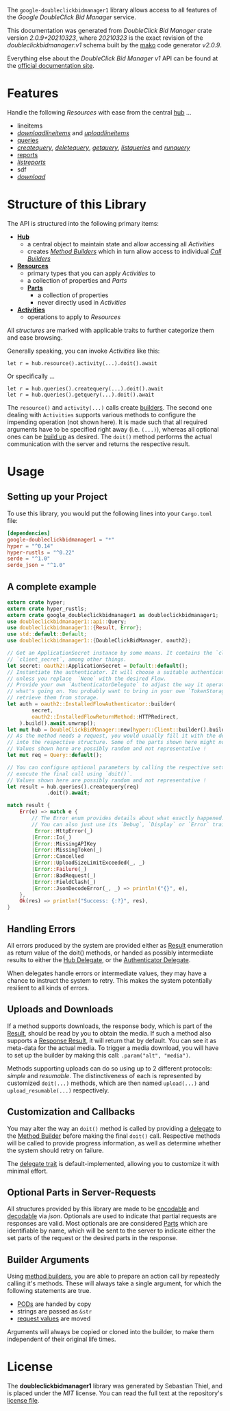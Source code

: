 <!---
DO NOT EDIT !
This file was generated automatically from 'src/mako/api/README.md.mako'
DO NOT EDIT !
-->
The `google-doubleclickbidmanager1` library allows access to all features of the *Google DoubleClick Bid Manager* service.

This documentation was generated from *DoubleClick Bid Manager* crate version *2.0.9+20210323*, where *20210323* is the exact revision of the *doubleclickbidmanager:v1* schema built by the [mako](http://www.makotemplates.org/) code generator *v2.0.9*.

Everything else about the *DoubleClick Bid Manager* *v1* API can be found at the
[official documentation site](https://developers.google.com/bid-manager/).
# Features

Handle the following *Resources* with ease from the central [hub](https://docs.rs/google-doubleclickbidmanager1/2.0.9+20210323/google_doubleclickbidmanager1/DoubleClickBidManager) ... 

* lineitems
 * [*downloadlineitems*](https://docs.rs/google-doubleclickbidmanager1/2.0.9+20210323/google_doubleclickbidmanager1/api::LineitemDownloadlineitemCall) and [*uploadlineitems*](https://docs.rs/google-doubleclickbidmanager1/2.0.9+20210323/google_doubleclickbidmanager1/api::LineitemUploadlineitemCall)
* [queries](https://docs.rs/google-doubleclickbidmanager1/2.0.9+20210323/google_doubleclickbidmanager1/api::Query)
 * [*createquery*](https://docs.rs/google-doubleclickbidmanager1/2.0.9+20210323/google_doubleclickbidmanager1/api::QueryCreatequeryCall), [*deletequery*](https://docs.rs/google-doubleclickbidmanager1/2.0.9+20210323/google_doubleclickbidmanager1/api::QueryDeletequeryCall), [*getquery*](https://docs.rs/google-doubleclickbidmanager1/2.0.9+20210323/google_doubleclickbidmanager1/api::QueryGetqueryCall), [*listqueries*](https://docs.rs/google-doubleclickbidmanager1/2.0.9+20210323/google_doubleclickbidmanager1/api::QueryListqueryCall) and [*runquery*](https://docs.rs/google-doubleclickbidmanager1/2.0.9+20210323/google_doubleclickbidmanager1/api::QueryRunqueryCall)
* [reports](https://docs.rs/google-doubleclickbidmanager1/2.0.9+20210323/google_doubleclickbidmanager1/api::Report)
 * [*listreports*](https://docs.rs/google-doubleclickbidmanager1/2.0.9+20210323/google_doubleclickbidmanager1/api::ReportListreportCall)
* sdf
 * [*download*](https://docs.rs/google-doubleclickbidmanager1/2.0.9+20210323/google_doubleclickbidmanager1/api::SdfDownloadCall)




# Structure of this Library

The API is structured into the following primary items:

* **[Hub](https://docs.rs/google-doubleclickbidmanager1/2.0.9+20210323/google_doubleclickbidmanager1/DoubleClickBidManager)**
    * a central object to maintain state and allow accessing all *Activities*
    * creates [*Method Builders*](https://docs.rs/google-doubleclickbidmanager1/2.0.9+20210323/google_doubleclickbidmanager1/client::MethodsBuilder) which in turn
      allow access to individual [*Call Builders*](https://docs.rs/google-doubleclickbidmanager1/2.0.9+20210323/google_doubleclickbidmanager1/client::CallBuilder)
* **[Resources](https://docs.rs/google-doubleclickbidmanager1/2.0.9+20210323/google_doubleclickbidmanager1/client::Resource)**
    * primary types that you can apply *Activities* to
    * a collection of properties and *Parts*
    * **[Parts](https://docs.rs/google-doubleclickbidmanager1/2.0.9+20210323/google_doubleclickbidmanager1/client::Part)**
        * a collection of properties
        * never directly used in *Activities*
* **[Activities](https://docs.rs/google-doubleclickbidmanager1/2.0.9+20210323/google_doubleclickbidmanager1/client::CallBuilder)**
    * operations to apply to *Resources*

All *structures* are marked with applicable traits to further categorize them and ease browsing.

Generally speaking, you can invoke *Activities* like this:

```Rust,ignore
let r = hub.resource().activity(...).doit().await
```

Or specifically ...

```ignore
let r = hub.queries().createquery(...).doit().await
let r = hub.queries().getquery(...).doit().await
```

The `resource()` and `activity(...)` calls create [builders][builder-pattern]. The second one dealing with `Activities` 
supports various methods to configure the impending operation (not shown here). It is made such that all required arguments have to be 
specified right away (i.e. `(...)`), whereas all optional ones can be [build up][builder-pattern] as desired.
The `doit()` method performs the actual communication with the server and returns the respective result.

# Usage

## Setting up your Project

To use this library, you would put the following lines into your `Cargo.toml` file:

```toml
[dependencies]
google-doubleclickbidmanager1 = "*"
hyper = "^0.14"
hyper-rustls = "^0.22"
serde = "^1.0"
serde_json = "^1.0"
```

## A complete example

```Rust
extern crate hyper;
extern crate hyper_rustls;
extern crate google_doubleclickbidmanager1 as doubleclickbidmanager1;
use doubleclickbidmanager1::api::Query;
use doubleclickbidmanager1::{Result, Error};
use std::default::Default;
use doubleclickbidmanager1::{DoubleClickBidManager, oauth2};

// Get an ApplicationSecret instance by some means. It contains the `client_id` and 
// `client_secret`, among other things.
let secret: oauth2::ApplicationSecret = Default::default();
// Instantiate the authenticator. It will choose a suitable authentication flow for you, 
// unless you replace  `None` with the desired Flow.
// Provide your own `AuthenticatorDelegate` to adjust the way it operates and get feedback about 
// what's going on. You probably want to bring in your own `TokenStorage` to persist tokens and
// retrieve them from storage.
let auth = oauth2::InstalledFlowAuthenticator::builder(
        secret,
        oauth2::InstalledFlowReturnMethod::HTTPRedirect,
    ).build().await.unwrap();
let mut hub = DoubleClickBidManager::new(hyper::Client::builder().build(hyper_rustls::HttpsConnector::with_native_roots()), auth);
// As the method needs a request, you would usually fill it with the desired information
// into the respective structure. Some of the parts shown here might not be applicable !
// Values shown here are possibly random and not representative !
let mut req = Query::default();

// You can configure optional parameters by calling the respective setters at will, and
// execute the final call using `doit()`.
// Values shown here are possibly random and not representative !
let result = hub.queries().createquery(req)
             .doit().await;

match result {
    Err(e) => match e {
        // The Error enum provides details about what exactly happened.
        // You can also just use its `Debug`, `Display` or `Error` traits
         Error::HttpError(_)
        |Error::Io(_)
        |Error::MissingAPIKey
        |Error::MissingToken(_)
        |Error::Cancelled
        |Error::UploadSizeLimitExceeded(_, _)
        |Error::Failure(_)
        |Error::BadRequest(_)
        |Error::FieldClash(_)
        |Error::JsonDecodeError(_, _) => println!("{}", e),
    },
    Ok(res) => println!("Success: {:?}", res),
}

```
## Handling Errors

All errors produced by the system are provided either as [Result](https://docs.rs/google-doubleclickbidmanager1/2.0.9+20210323/google_doubleclickbidmanager1/client::Result) enumeration as return value of
the doit() methods, or handed as possibly intermediate results to either the 
[Hub Delegate](https://docs.rs/google-doubleclickbidmanager1/2.0.9+20210323/google_doubleclickbidmanager1/client::Delegate), or the [Authenticator Delegate](https://docs.rs/yup-oauth2/*/yup_oauth2/trait.AuthenticatorDelegate.html).

When delegates handle errors or intermediate values, they may have a chance to instruct the system to retry. This 
makes the system potentially resilient to all kinds of errors.

## Uploads and Downloads
If a method supports downloads, the response body, which is part of the [Result](https://docs.rs/google-doubleclickbidmanager1/2.0.9+20210323/google_doubleclickbidmanager1/client::Result), should be
read by you to obtain the media.
If such a method also supports a [Response Result](https://docs.rs/google-doubleclickbidmanager1/2.0.9+20210323/google_doubleclickbidmanager1/client::ResponseResult), it will return that by default.
You can see it as meta-data for the actual media. To trigger a media download, you will have to set up the builder by making
this call: `.param("alt", "media")`.

Methods supporting uploads can do so using up to 2 different protocols: 
*simple* and *resumable*. The distinctiveness of each is represented by customized 
`doit(...)` methods, which are then named `upload(...)` and `upload_resumable(...)` respectively.

## Customization and Callbacks

You may alter the way an `doit()` method is called by providing a [delegate](https://docs.rs/google-doubleclickbidmanager1/2.0.9+20210323/google_doubleclickbidmanager1/client::Delegate) to the 
[Method Builder](https://docs.rs/google-doubleclickbidmanager1/2.0.9+20210323/google_doubleclickbidmanager1/client::CallBuilder) before making the final `doit()` call. 
Respective methods will be called to provide progress information, as well as determine whether the system should 
retry on failure.

The [delegate trait](https://docs.rs/google-doubleclickbidmanager1/2.0.9+20210323/google_doubleclickbidmanager1/client::Delegate) is default-implemented, allowing you to customize it with minimal effort.

## Optional Parts in Server-Requests

All structures provided by this library are made to be [encodable](https://docs.rs/google-doubleclickbidmanager1/2.0.9+20210323/google_doubleclickbidmanager1/client::RequestValue) and 
[decodable](https://docs.rs/google-doubleclickbidmanager1/2.0.9+20210323/google_doubleclickbidmanager1/client::ResponseResult) via *json*. Optionals are used to indicate that partial requests are responses 
are valid.
Most optionals are are considered [Parts](https://docs.rs/google-doubleclickbidmanager1/2.0.9+20210323/google_doubleclickbidmanager1/client::Part) which are identifiable by name, which will be sent to 
the server to indicate either the set parts of the request or the desired parts in the response.

## Builder Arguments

Using [method builders](https://docs.rs/google-doubleclickbidmanager1/2.0.9+20210323/google_doubleclickbidmanager1/client::CallBuilder), you are able to prepare an action call by repeatedly calling it's methods.
These will always take a single argument, for which the following statements are true.

* [PODs][wiki-pod] are handed by copy
* strings are passed as `&str`
* [request values](https://docs.rs/google-doubleclickbidmanager1/2.0.9+20210323/google_doubleclickbidmanager1/client::RequestValue) are moved

Arguments will always be copied or cloned into the builder, to make them independent of their original life times.

[wiki-pod]: http://en.wikipedia.org/wiki/Plain_old_data_structure
[builder-pattern]: http://en.wikipedia.org/wiki/Builder_pattern
[google-go-api]: https://github.com/google/google-api-go-client

# License
The **doubleclickbidmanager1** library was generated by Sebastian Thiel, and is placed 
under the *MIT* license.
You can read the full text at the repository's [license file][repo-license].

[repo-license]: https://github.com/Byron/google-apis-rsblob/main/LICENSE.md
